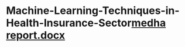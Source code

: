 # Machine-Learning-Techniques-in-Health-Insurance-Sector[medha report.docx](https://github.com/MedhaAlla1996/Machine-Learning-Techniques-in-Health-Insurance-Sector/files/11349260/medha.report.docx)
